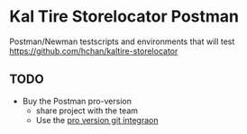 # Kal Tire Storelocator Postman

Postman/Newman testscripts and environments that will test
https://github.com/hchan/kaltire-storelocator

## TODO
* Buy the Postman pro-version
    * share project with the team
    * Use the [pro version git integraon](https://learning.getpostman.com/docs/postman_pro/integrations/github/)
